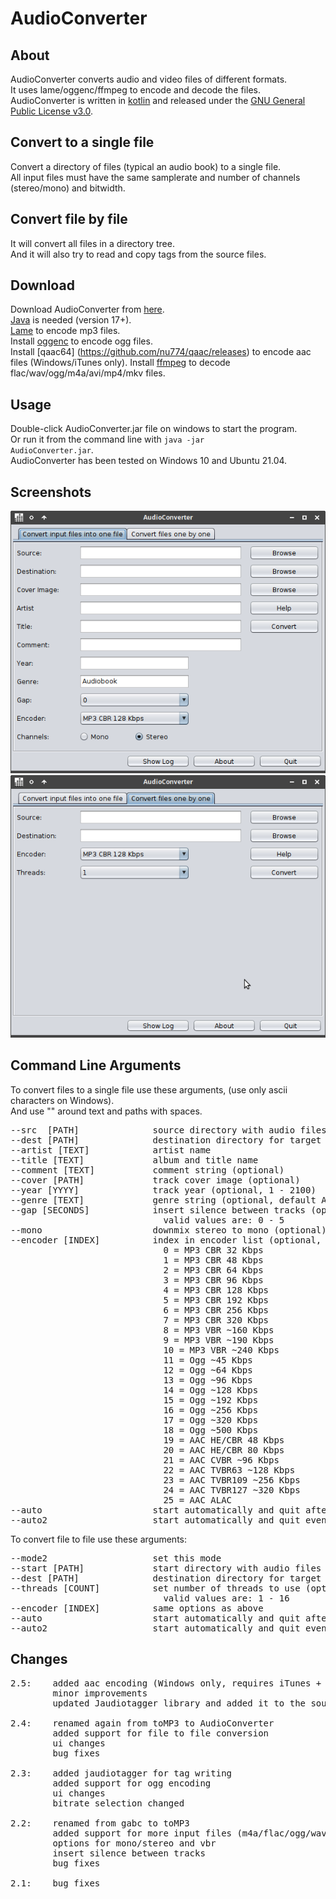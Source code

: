 # AudioConverter

## About
AudioConverter converts audio and video files of different formats.  
It uses lame/oggenc/ffmpeg to encode and decode the files.  
AudioConverter is  written in [kotlin](https://kotlinlang.org) and released under the [GNU General Public License v3.0](LICENSE).  

## Convert to a single file
Convert a directory of files (typical an audio book) to a single file.  
All input files must have the same samplerate and number of channels (stereo/mono) and bitwidth.  

## Convert file by file
It will convert all files in a directory tree.  
And it will also try to read and copy tags from the source files.  

## Download
Download AudioConverter from [here](https://github.com/gnuwimp/AudioConverter/releases).  
[Java](https://java.com) is needed (version 17+).  
[Lame](https://lame.sourceforge.io) to encode mp3 files.  
Install [oggenc](https://www.xiph.org/ogg) to encode ogg files.  
Install [qaac64] (https://github.com/nu774/qaac/releases) to encode aac files (Windows/iTunes only).
Install [ffmpeg](https://www.ffmpeg.org) to decode flac/wav/ogg/m4a/avi/mp4/mkv files.

## Usage
Double-click AudioConverter.jar file on windows to start the program.  
Or run it from the command line with <code>java -jar AudioConverter.jar</code>.  
AudioConverter has been tested on Windows 10 and Ubuntu 21.04.  

## Screenshots
<img src="images/audioconverter.png"/><br>
<img src="images/audioconverter-2.png"/>

## Command Line Arguments  
To convert files to a single file use these arguments, (use only ascii characters on Windows).  
And use "" around text and paths with spaces.  
<pre>
--src  [PATH]              source directory with audio files
--dest [PATH]              destination directory for target file
--artist [TEXT]            artist name
--title [TEXT]             album and title name
--comment [TEXT]           comment string (optional)
--cover [PATH]             track cover image (optional)
--year [YYYY]              track year (optional, 1 - 2100)
--genre [TEXT]             genre string (optional, default Audiobook)
--gap [SECONDS]            insert silence between tracks (optional, default 0)
                             valid values are: 0 - 5
--mono                     downmix stereo to mono (optional)
--encoder [INDEX]          index in encoder list (optional, default 4 -> MP3 CBR 128 Kbps)
                             0 = MP3 CBR 32 Kbps
                             1 = MP3 CBR 48 Kbps
                             2 = MP3 CBR 64 Kbps
                             3 = MP3 CBR 96 Kbps
                             4 = MP3 CBR 128 Kbps
                             5 = MP3 CBR 192 Kbps
                             6 = MP3 CBR 256 Kbps
                             7 = MP3 CBR 320 Kbps
                             8 = MP3 VBR ~160 Kbps
                             9 = MP3 VBR ~190 Kbps
                             10 = MP3 VBR ~240 Kbps
                             11 = Ogg ~45 Kbps
                             12 = Ogg ~64 Kbps
                             13 = Ogg ~96 Kbps
                             14 = Ogg ~128 Kbps
                             15 = Ogg ~192 Kbps
                             16 = Ogg ~256 Kbps
                             17 = Ogg ~320 Kbps
                             18 = Ogg ~500 Kbps
                             19 = AAC HE/CBR 48 Kbps
                             20 = AAC HE/CBR 80 Kbps
                             21 = AAC CVBR ~96 Kbps
                             22 = AAC TVBR63 ~128 Kbps
                             23 = AAC TVBR109 ~256 Kbps
                             24 = AAC TVBR127 ~320 Kbps
                             25 = AAC ALAC
--auto                     start automatically and quit after successful encoding (optional)
--auto2                    start automatically and quit even for error (optional)
</pre>

To convert file to file use these arguments:
<pre>
--mode2                    set this mode
--start [PATH]             start directory with audio files
--dest [PATH]              destination directory for target file
--threads [COUNT]          set number of threads to use (optional, default 1)
                             valid values are: 1 - 16
--encoder [INDEX]          same options as above
--auto                     start automatically and quit after successful encoding (optional)
--auto2                    start automatically and quit even for error (optional)
</pre>

## Changes
<pre>
2.5:    added aac encoding (Windows only, requires iTunes + qaac64)
        minor improvements
        updated Jaudiotagger library and added it to the source tree

2.4:    renamed again from toMP3 to AudioConverter
        added support for file to file conversion
        ui changes
        bug fixes

2.3:    added jaudiotagger for tag writing
        added support for ogg encoding
        ui changes
        bitrate selection changed

2.2:    renamed from gabc to toMP3
        added support for more input files (m4a/flac/ogg/wav/avi/mkv/mp4)
        options for mono/stereo and vbr
        insert silence between tracks
        bug fixes

2.1:    bug fixes
</pre>
